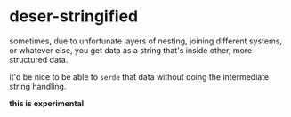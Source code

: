 # deser-stringified

sometimes, due to unfortunate layers of nesting, joining different systems, or whatever else, you get data as a string that's inside other, more structured data.

it'd be nice to be able to `serde` that data without doing the intermediate string handling.

**this is experimental**